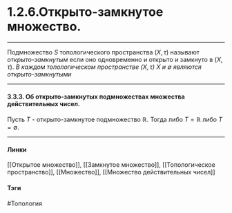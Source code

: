 # 1.2.6.Открыто-замкнутое множество.
***
Подмножество $S$ топологического пространства $(X,\tau)$ называют *открыто-замкнутым* если оно одновременно и открыто и замкнуто в $(X,\tau)$.
*В каждом топологическом пространстве $(X,\tau)$ $X$ и $\emptyset$ являются открыто-замкнутыми*
***
#### 3.3.3. Об открыто-замкнутых подмножествах множества действительных чисел.
Пусть $T$ - открыто-замкнутое подмножество $\mathbb{R}$. Тогда либо $T=\mathbb{R}$ либо $T=\emptyset$.
***
#### Линки
[[Открытое множество]],
[[Замкнутое множество]],
[[Топологическое пространство]],
[[Множество]],
[[Множество действительных чисел]]
#### Тэги 
 #Топология

